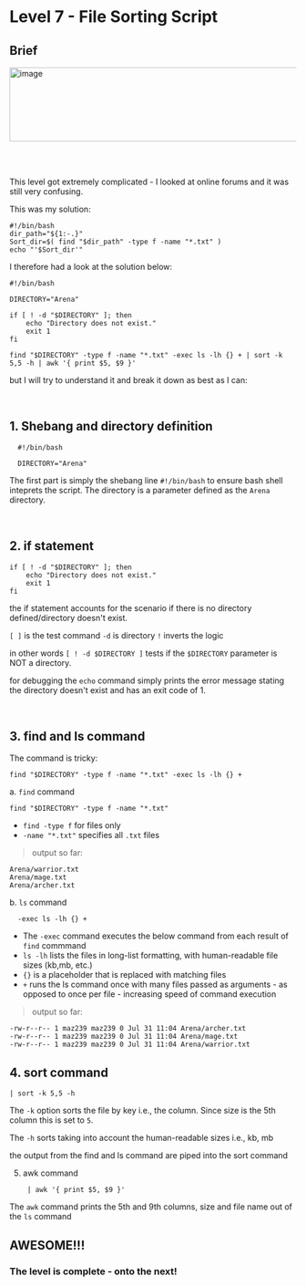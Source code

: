# Level 7 - File Sorting Script

## Brief
<img width="827" height="130" alt="image" src="https://github.com/user-attachments/assets/594d0c0d-004f-4976-9941-a5a032cada2b" />

<br><br>

This level got extremely complicated - I looked at online forums and it was still very confusing.

This was my solution:

    #!/bin/bash                                                                                                                                                                                                                    
    dir_path="${1:-.}"                                                                                                                                                                                                             
    Sort_dir=$( find "$dir_path" -type f -name "*.txt" )
    echo "'$Sort_dir'"  

I therefore had a look at the solution below: 

    #!/bin/bash

    DIRECTORY="Arena"

    if [ ! -d "$DIRECTORY" ]; then
        echo "Directory does not exist."
        exit 1
    fi
    
    find "$DIRECTORY" -type f -name "*.txt" -exec ls -lh {} + | sort -k 5,5 -h | awk '{ print $5, $9 }'

but I will try to understand it and break it down as best as I can:

<br>

## 1. Shebang and directory definition

      #!/bin/bash

      DIRECTORY="Arena"
        
The first part is simply the shebang line `#!/bin/bash` to ensure bash shell inteprets the script. The directory is a parameter defined as the `Arena` directory.

  
<br>

## 2. if statement

    if [ ! -d "$DIRECTORY" ]; then
        echo "Directory does not exist."
        exit 1
    fi

the if statement accounts for the scenario if there is no directory defined/directory doesn't exist.

`[ ]` is the test command
`-d` is directory
`!` inverts the logic

in other words `[ ! -d $DIRECTORY ]` tests if the `$DIRECTORY` parameter is NOT a directory.

for debugging the `echo` command simply prints the error message stating the directory doesn't exist and has an exit code of 1.

<br>

## 3. find and ls command

The command is tricky:

    find "$DIRECTORY" -type f -name "*.txt" -exec ls -lh {} + 

a. `find` command

    find "$DIRECTORY" -type f -name "*.txt"
    
* `find -type f` for files only
* `-name "*.txt"` specifies all `.txt` files

> output so far:

    Arena/warrior.txt
    Arena/mage.txt
    Arena/archer.txt

b. `ls` command
     
      -exec ls -lh {} +

* The `-exec` command executes the below command from each result of `find` commmand
* `ls -lh` lists the files in long-list formatting, with human-readable file sizes (kb,mb, etc.)
* `{}` is a placeholder that is replaced with matching files
* `+` runs the ls command once with many files passed as arguments - as opposed to once per file - increasing speed of command execution

> output so far:

    -rw-r--r-- 1 maz239 maz239 0 Jul 31 11:04 Arena/archer.txt
    -rw-r--r-- 1 maz239 maz239 0 Jul 31 11:04 Arena/mage.txt
    -rw-r--r-- 1 maz239 maz239 0 Jul 31 11:04 Arena/warrior.txt    

## 4. sort command

    | sort -k 5,5 -h

The `-k` option sorts the file by key i.e., the column. Since size is the 5th column this is set to `5`.

The `-h` sorts taking into account the human-readable sizes i.e., kb, mb

the output from the find and ls command are piped into the sort command

5. awk command

        | awk '{ print $5, $9 }'

The `awk` command prints the 5th and 9th columns, size and file name out of the `ls` command

## AWESOME!!!

### The level is complete - onto the next!


  
